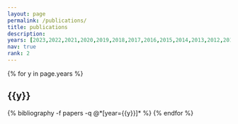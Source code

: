 ```yaml
---
layout: page
permalink: /publications/
title: publications
description: 
years: [2023,2022,2021,2020,2019,2018,2017,2016,2015,2014,2013,2012,2011]
nav: true
rank: 2
---
```


<div class="publications">

{% for y in page.years %}
  <h2 class="year">{{y}}</h2>
  {% bibliography -f papers -q @*[year={{y}}]* %}
{% endfor %}

</div>
